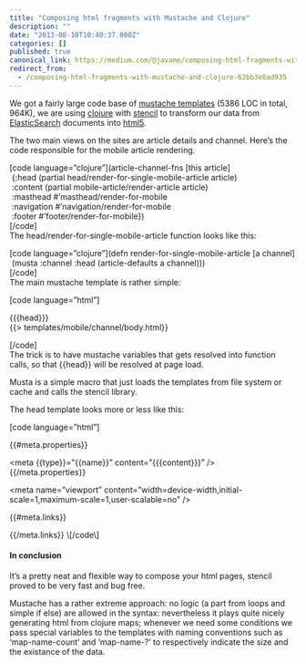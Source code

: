 ```yaml
---
title: "Composing html fragments with Mustache and Clojure"
description: ""
date: "2013-08-10T10:40:37.000Z"
categories: []
published: true
canonical_link: https://medium.com/@javame/composing-html-fragments-with-mustache-and-clojure-62bb3e8ad935
redirect_from:
  - /composing-html-fragments-with-mustache-and-clojure-62bb3e8ad935
---
```


We got a fairly large code base of [mustache templates](http://mustache.github.io/) (5386 LOC in total, 964K), we are using [clojure](http://clojure.org/) with [stencil](https://github.com/davidsantiago/stencil) to transform our data from [ElasticSearch](http://www.elasticsearch.org/) documents into [html5](http://www.html5rocks.com/en/).

The two main views on the sites are article details and channel. Here’s the code responsible for the mobile article rendering.

\[code language=”clojure”\](article-channel-fns \[this article\]  
 {:head (partial head/render-for-single-mobile-article article)  
 :content (partial mobile-article/render-article article)  
 :masthead #’masthead/render-for-mobile  
 :navigation #’navigation/render-for-mobile  
 :footer #’footer/render-for-mobile})  
\[/code\]  
The head/render-for-single-mobile-article function looks like this:

\[code language=”clojure”\](defn render-for-single-mobile-article \[a channel\]  
 (musta :channel :head (article-defaults a channel)))  
\[/code\]  
The main mustache template is rather simple:

\[code language=”html”\]

<!DOCTYPE html>  
<html>

{{{head}}}  
{{> templates/mobile/channel/body.html}}  
</html>

\[/code\]  
The trick is to have mustache variables that gets resolved into function calls, so that {{head}} will be resolved at page load.

Musta is a simple macro that just loads the templates from file system or cache and calls the stencil library.

The head template looks more or less like this:

\[code language=”html”\]<head>

<title>{{page-title}}</title>

{{#meta.properties}}

<meta {{type}}=”{{name}}” content=”{{{content}}}” />  
{{/meta.properties}}

<meta name=”viewport” content=”width=device-width,initial-scale=1,maximum-scale=1,user-scalable=no” />

{{#meta.links}}  
<link rel=”{{rel}}” href=”{{href}}” {{#title}}title=”{{.}}”{{/title}} {{#type}}type=”{{.}}”{{/type}} />  
{{/meta.links}}

<link rel=”stylesheet” type=”text/css” href=”http://{{globals.settings.fe-repo-host}}/{{globals.settings.fe-repo-version}}/css/main.css" />

</head>  
\[/code\]

#### In conclusion

It’s a pretty neat and flexible way to compose your html pages, stencil proved to be very fast and bug free.

Mustache has a rather extreme approach: no logic (a part from loops and simple if else) are allowed in the syntax: nevertheless it plays quite nicely generating html from clojure maps; whenever we need some conditions we pass special variables to the templates with naming conventions such as ‘map-name-count’ and ‘map-name-?’ to respectively indicate the size and the existance of the data.
